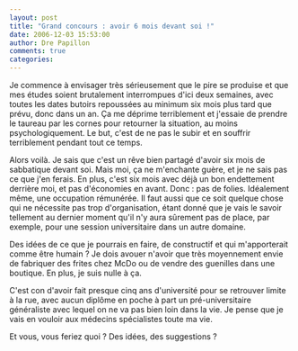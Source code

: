 ```yaml
---
layout: post
title: "Grand concours : avoir 6 mois devant soi !"
date: 2006-12-03 15:53:00
author: Dre Papillon
comments: true
categories: 
---
```



Je commence à envisager très sérieusement que le pire se produise et que mes études soient brutalement interrompues d'ici deux semaines, avec toutes les dates butoirs repoussées au minimum six mois plus tard que prévu, donc dans un an. Ça me déprime terriblement et j'essaie de prendre le taureau par les cornes pour retourner la situation, au moins psychologiquement. Le but, c'est de ne pas le subir et en souffrir terriblement pendant tout ce temps.

Alors voilà. Je sais que c'est un rêve bien partagé d'avoir six mois de sabbatique devant soi. Mais moi, ça ne m'enchante guère, et je ne sais pas ce que j'en ferais. En plus, c'est six mois avec déjà un bon endettement derrière moi, et pas d'économies en avant. Donc : pas de folies. Idéalement même, une occupation rémunérée. Il faut aussi que ce soit quelque chose qui ne nécessite pas trop d'organisation, étant donné que je vais le savoir tellement au dernier moment qu'il n'y aura sûrement pas de place, par exemple, pour une session universitaire dans un autre domaine.

Des idées de ce que je pourrais en faire, de constructif et qui m'apporterait comme être humain ? Je dois avouer n'avoir que très moyennement envie de fabriquer des frites chez McDo ou de vendre des guenilles dans une boutique. En plus, je suis nulle à ça.

C'est con d'avoir fait presque cinq ans d'université pour se retrouver limite à la rue, avec aucun diplôme en poche à part un pré-universitaire généraliste avec lequel on ne va pas bien loin dans la vie. Je pense que je vais en vouloir aux médecins spécialistes toute ma vie.

Et vous, vous feriez quoi ? Des idées, des suggestions ?